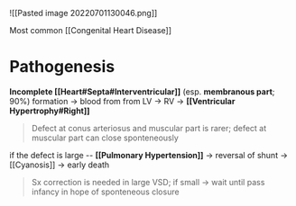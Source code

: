 ![[Pasted image 20220701130046.png]]

Most common [[Congenital Heart Disease]]

# Pathogenesis
**Incomplete [[Heart#Septa#Interventricular]]** (esp. **membranous part**; 90%) formation → blood from from LV → RV → **[[Ventricular Hypertrophy#Right]]**

> Defect at conus arteriosus and muscular part is rarer; defect at muscular part can close sponteneously

if the defect is large -- **[[Pulmonary Hypertension]]** → reversal of shunt → [[Cyanosis]] → early death

> Sx correction is needed in large VSD; if small → wait until pass infancy in hope of sponteneous closure

